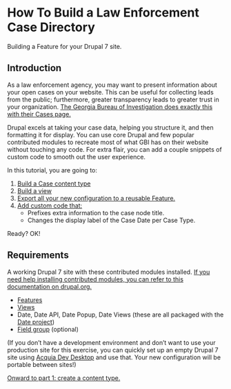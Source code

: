# How To Build a Law Enforcement Case Directory

Building a Feature for your Drupal 7 site.

## Introduction

As a law enforcement agency, you may want to present information about your open cases on your website. This can be useful for collecting leads from the public; furthermore, greater transparency leads to greater trust in your organization. [The Georgia Bureau of Investigation does exactly this with their Cases page.](http://gbi.georgia.gov/cases)

Drupal excels at taking your case data, helping you structure it, and then formatting it for display. You can use core Drupal and few popular contributed modules to recreate most of what GBI has on their website without touching any code. For extra flair, you can add a couple snippets of custom code to smooth out the user experience.

In this tutorial, you are going to:
1. [Build a Case content type](01_create_case_content_type.md)
2. [Build a view](02_create_view.md)
3. [Export all your new configuration to a reusable Feature.](03_create_feature.md)
4. [Add custom code that:](04_add_custom_code.md)
    - Prefixes extra information to the case node title.
    - Changes the display label of the Case Date per Case Type.

Ready? OK!

## Requirements

A working Drupal 7 site with these contributed modules installed. [If you need help installing contributed modules, you can refer to this documentation on drupal.org.](https://www.drupal.org/node/895232)
* [Features](https://www.drupal.org/project/features)
* [Views](https://www.drupal.org/project/views)
* Date, Date API, Date Popup, Date Views (these are all packaged with the [Date project](https://www.drupal.org/project/date))
* [Field group](https://www.drupal.org/project/field_group) (optional)

(If you don’t have a development environment and don’t want to use your production site for this exercise, you can quickly set up an empty Drupal 7 site using [Acquia Dev Desktop](https://dev.acquia.com/downloads) and use that. Your new configuration will be portable between sites!)

[Onward to part 1: create a content type.](01_create_case_content_type.md)
